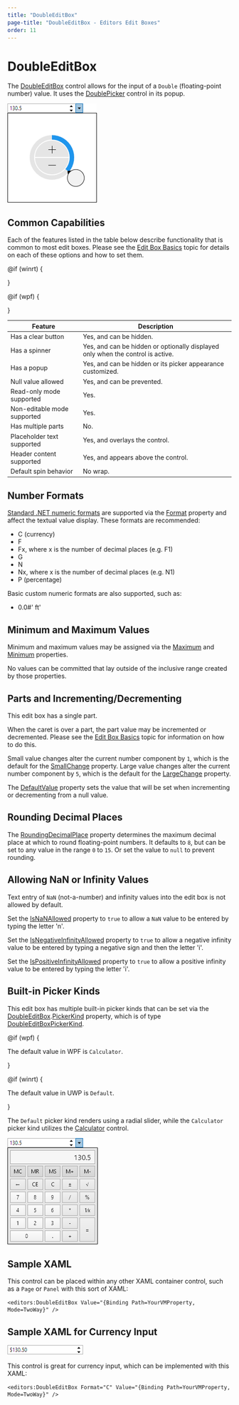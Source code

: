 ```yaml
---
title: "DoubleEditBox"
page-title: "DoubleEditBox - Editors Edit Boxes"
order: 11
---
```

# DoubleEditBox

The [DoubleEditBox](xref:@ActiproUIRoot.Controls.Editors.DoubleEditBox) control allows for the input of a `Double` (floating-point number) value.  It uses the [DoublePicker](../pickers/doublepicker.md) control in its popup.

![Screenshot](../images/doubleeditbox-opened.png)

## Common Capabilities

Each of the features listed in the table below describe functionality that is common to most edit boxes.  Please see the [Edit Box Basics](parteditboxbase.md) topic for details on each of these options and how to set them.

<table>
<thead>

<tr>
<th>Feature</th>
<th>Description</th>
</tr>

</thead>
<tbody>

@if (winrt) {
<tr>
<td>Has a clear button</td>
<td>Yes, and can be hidden.</td>
</tr>
}

@if (wpf) {
<tr>
<td>Has a spinner</td>
<td>Yes, and can be hidden or optionally displayed only when the control is active.</td>
</tr>
}

<tr>
<td>Has a popup</td>
<td>Yes, and can be hidden or its picker appearance customized.</td>
</tr>

<tr>
<td>Null value allowed</td>
<td>Yes, and can be prevented.</td>
</tr>

<tr>
<td>Read-only mode supported</td>
<td>Yes.</td>
</tr>

<tr>
<td>Non-editable mode supported</td>
<td>Yes.</td>
</tr>

<tr>
<td>Has multiple parts</td>
<td>No.</td>
</tr>

<tr>
<td>Placeholder text supported</td>
<td>Yes, and overlays the control.</td>
</tr>

<tr>
<td>Header content supported</td>
<td>Yes, and appears above the control.</td>
</tr>

<tr>
<td>Default spin behavior</td>
<td>No wrap.</td>
</tr>

</tbody>
</table>

## Number Formats

[Standard .NET numeric formats](https://docs.microsoft.com/en-us/dotnet/standard/base-types/standard-numeric-format-strings) are supported via the [Format](xref:@ActiproUIRoot.Controls.Editors.DoubleEditBox.Format) property and affect the textual value display.  These formats are recommended:

- C (currency)
- F
- Fx, where x is the number of decimal places (e.g. F1)
- G
- N
- Nx, where x is the number of decimal places (e.g. N1)
- P (percentage)

Basic custom numeric formats are also supported, such as:

- 0.0#' ft'

## Minimum and Maximum Values

Minimum and maximum values may be assigned via the [Maximum](xref:@ActiproUIRoot.Controls.Editors.DoubleEditBox.Maximum) and [Minimum](xref:@ActiproUIRoot.Controls.Editors.DoubleEditBox.Minimum) properties.

No values can be committed that lay outside of the inclusive range created by those properties.

## Parts and Incrementing/Decrementing

This edit box has a single part.

When the caret is over a part, the part value may be incremented or decremented.  Please see the [Edit Box Basics](parteditboxbase.md) topic for information on how to do this.

Small value changes alter the current number component by `1`, which is the default for the [SmallChange](xref:@ActiproUIRoot.Controls.Editors.DoubleEditBox.SmallChange) property.  Large value changes alter the current number component by `5`, which is the default for the [LargeChange](xref:@ActiproUIRoot.Controls.Editors.DoubleEditBox.LargeChange) property.

The [DefaultValue](xref:@ActiproUIRoot.Controls.Editors.DoubleEditBox.DefaultValue) property sets the value that will be set when incrementing or decrementing from a null value.

## Rounding Decimal Places

The [RoundingDecimalPlace](xref:@ActiproUIRoot.Controls.Editors.DoubleEditBox.RoundingDecimalPlace) property determines the maximum decimal place at which to round floating-point numbers.  It defaults to `8`, but can be set to any value in the range `0` to `15`.  Or set the value to `null` to prevent rounding.

## Allowing NaN or Infinity Values

Text entry of `NaN` (not-a-number) and infinity values into the edit box is not allowed by default.

Set the [IsNaNAllowed](xref:@ActiproUIRoot.Controls.Editors.DoubleEditBox.IsNaNAllowed) property to `true` to allow a `NaN` value to be entered by typing the letter 'n'.

Set the [IsNegativeInfinityAllowed](xref:@ActiproUIRoot.Controls.Editors.DoubleEditBox.IsNegativeInfinityAllowed) property to `true` to allow a negative infinity value to be entered by typing a negative sign and then the letter 'i'.

Set the [IsPositiveInfinityAllowed](xref:@ActiproUIRoot.Controls.Editors.DoubleEditBox.IsPositiveInfinityAllowed) property to `true` to allow a positive infinity value to be entered by typing the letter 'i'.

## Built-in Picker Kinds

This edit box has multiple built-in picker kinds that can be set via the [DoubleEditBox](xref:@ActiproUIRoot.Controls.Editors.DoubleEditBox).[PickerKind](xref:@ActiproUIRoot.Controls.Editors.DoubleEditBox.PickerKind) property, which is of type [DoubleEditBoxPickerKind](xref:@ActiproUIRoot.Controls.Editors.DoubleEditBoxPickerKind).

@if (wpf) {

The default value in WPF is `Calculator`. 

}

@if (winrt) {

The default value in UWP is `Default`. 

}

The `Default` picker kind renders using a radial slider, while the `Calculator` picker kind utilizes the [Calculator](../other-controls/calculator.md) control.

![Screenshot](../images/doubleeditbox-opened-calculator.png)

## Sample XAML

This control can be placed within any other XAML container control, such as a `Page` or `Panel` with this sort of XAML:

```xaml
<editors:DoubleEditBox Value="{Binding Path=YourVMProperty, Mode=TwoWay}" />
```

## Sample XAML for Currency Input

![Screenshot](../images/doubleeditbox-currency.png)

This control is great for currency input, which can be implemented with this XAML:

```xaml
<editors:DoubleEditBox Format="C" Value="{Binding Path=YourVMProperty, Mode=TwoWay}" />
```
